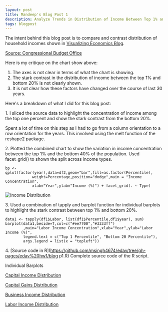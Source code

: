 ```yaml
---
layout: post
title: Mandeep's Blog Post 1
description: Analyze Trends in Distribution of Income Between Top 1% and Bottom 20%
tags: blogpost
---
```


The intent behind this blog post is to compare and contrast distribution of household incomes shown in [Visualizing Economics Blog](http://visualizingeconomics.com/blog?tag=Congressional+Budget+Office).

[Source: Congressional Budget Office](http://www.cbo.gov/publication/43373) 

Here is my critique on the chart show above:

<ol> 
	<li> The axes is not clear in terms of what the chart is showing. </li>
	<li> The stark contrast in the distribution of income between the top 1% and bottom 20% is not clearly shown. </li>
	<li> It is not clear how these factors have changed over the course of last 30 years. </li> 
</ol>

Here's a breakdown of what I did for this blog post:

1\. I sliced the source data to highlight the concentration of income among the top one percent and show the stark contrast from the bottom 20%.

Spent a lot of time on this step as I had to go from a column orientation to a row orientation for the years. This involved using the melt function of the reshape2 package.

2\. Plotted the combined chart to show the variation in income concentration between the top 1% and the bottom 40% of the population. Used facet_grid() to shown the split across income types.
```{r chunkLabel}
bp <- qplot(factor(year),data=df2,geom="bar",fill=as.factor(Percentile),
            weight=Percentage,position="dodge",main = "Income Concentration", 
            xlab="Year",ylab="Income (%)") + facet_grid(. ~ Type)
```
![Income Distribution](https://github.com/msingh4674/edav/tree/gh-pages/edav%20hw1/combined.png?raw=true)

3\. Used a combination of tapply and barplot function for individual barplots to highlight the stark contrast between top 1% and bottom 20%.
```{r chunkLabel}
data1 <- tapply(df1$Labor, list(df1$Percentile,df1$year), sum)
barplot(data1,beside=T,col=c("#ee7700","#3333ff")
        ,main="Labor Income Concentration",xlab="Year",ylab="Labor Income (%)",
        legend.text = c("Top 1 Percentile", "Bottom 20 Percentile"),
        args.legend = list(x = "topleft"))
```

4\. [Source code in R](https://github.com/msingh4674/edav/tree/gh-pages/edav%20hw1/blog p1.R) Complete source code of the R script.

Individual Barplots 

[Capital Income Distribution](https://github.com/msingh4674/edav/tree/gh-pages/edav%20hw1/CapitalIncome.png?raw=true)

[Capital Gains Distribution](https://github.com/msingh4674/edav/tree/gh-pages/edav%20hw1/CapitalGain.png?raw=true)

[Business Income Distribution](https://github.com/msingh4674/edav/tree/gh-pages/edav%20hw1/Business.png?raw=true)

[Labor Income Distribution](https://github.com/msingh4674/edav/tree/gh-pages/edav%20hw1/Labor.png?=true)







